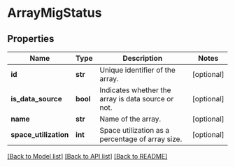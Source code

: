 # ArrayMigStatus

## Properties
Name | Type | Description | Notes
------------ | ------------- | ------------- | -------------
**id** | **str** | Unique identifier of the array. | [optional] 
**is_data_source** | **bool** | Indicates whether the array is data source or not. | [optional] 
**name** | **str** | Name of the array. | [optional] 
**space_utilization** | **int** | Space utilization as a percentage of array size. | [optional] 

[[Back to Model list]](../README.md#documentation-for-models) [[Back to API list]](../README.md#documentation-for-api-endpoints) [[Back to README]](../README.md)


